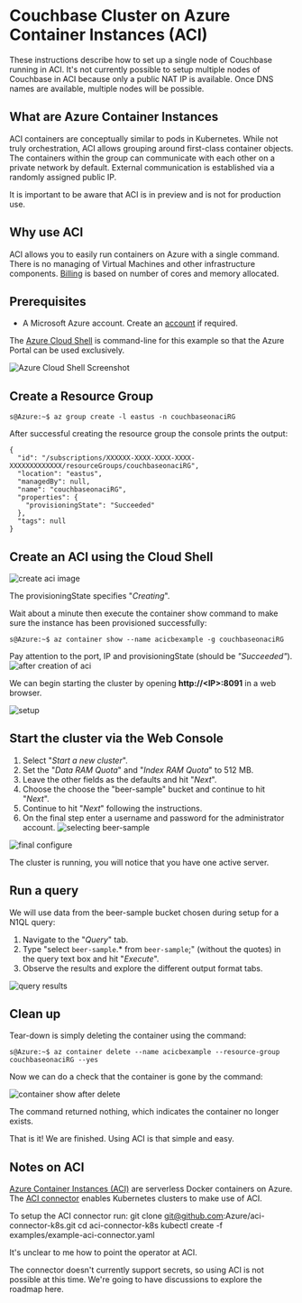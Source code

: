 # Couchbase Cluster on Azure Container Instances (ACI)

These instructions describe how to set up a single node of Couchbase running in ACI.  It's not currently possible to setup multiple nodes of Couchbase in ACI because only a public NAT IP is available.  Once DNS names are available, multiple nodes will be possible.

## What are Azure Container Instances

ACI containers are conceptually similar to pods in Kubernetes.  While not truly orchestration, ACI
allows grouping around first-class container objects. The containers within the group can communicate with each other on a private network by default.  External communication is established via a randomly assigned public IP.

It is important to be aware that ACI is in preview and is not for production use.  

## Why use ACI

ACI allows you to easily run containers on Azure with a single command. There is no managing of Virtual
Machines and other infrastructure components. [Billing](https://azure.microsoft.com/en-us/pricing/details/container-instances/)
is based on number of cores and memory allocated.

## Prerequisites

* A Microsoft Azure account. Create an [account](https://azure.microsoft.com/en-us/free/) if required.

The [Azure Cloud Shell](https://docs.microsoft.com/en-us/azure/cloud-shell/limitations) is command-line for this example so that the Azure Portal can be used exclusively.

![Azure Cloud Shell Screenshot](images/Azure_Cloud_Shell.PNG)

## Create a Resource Group
```
s@Azure:~$ az group create -l eastus -n couchbaseonaciRG
```
After successful creating the resource group the console prints the output:
```
{
  "id": "/subscriptions/XXXXXX-XXXX-XXXX-XXXX-XXXXXXXXXXXXX/resourceGroups/couchbaseonaciRG",
  "location": "eastus",
  "managedBy": null,
  "name": "couchbaseonaciRG",
  "properties": {
    "provisioningState": "Succeeded"
  },
  "tags": null
}
```

## Create an ACI using the Cloud Shell

![create aci image](images/created_ACI_using_command_line_creating_status.PNG)

The provisioningState specifies "*Creating*".

Wait about a minute then execute the container show command to make sure the instance has been provisioned successfully:

```
s@Azure:~$ az container show --name acicbexample -g couchbaseonaciRG
```
Pay attention to the port, IP and provisioningState (should be *"Succeeded"*).
![after creation of aci](images/aci_created__port_ip_status.PNG)

We can begin starting the cluster by opening **http://\<IP\>:8091** in a web browser.

![setup](images/Couchbase_Setup_page.PNG)

## Start the cluster via the Web Console

1. Select "*Start a new cluster*".
2. Set the "*Data RAM Quota*" and "*Index RAM Quota*" to 512 MB.
3. Leave the other fields as the defaults and hit "*Next*".
4. Choose the choose the "beer-sample" bucket and continue to hit "*Next*".
5. Continue to hit "*Next*" following the instructions.
6. On the final step enter a username and password for the administrator account.
![selecting beer-sample](images/pick_beer_sample_bucket.PNG)

![final configure](images/Final_configure_step.PNG)

The cluster is running, you will notice that you have one active server.

## Run a query

We will use data from the beer-sample bucket chosen during setup for a N1QL query:

1. Navigate to the "*Query*" tab.
2. Type "select `beer-sample`.* from `beer-sample`;" (without the quotes) in the query text box and hit "*Execute*".
3. Observe the results and explore the different output format tabs.

![query results](images/Beer_sample_n1ql_query.PNG)

## Clean up
Tear-down is simply deleting the container using the command:

```
s@Azure:~$ az container delete --name acicbexample --resource-group couchbaseonaciRG --yes
```

Now we can do a check that the container is gone by the command:

![container show after delete](images/container_show_after_delete.PNG)

The command returned nothing, which indicates the container no longer exists.

That is it!  We are finished.  Using ACI is that simple and easy.

## Notes on ACI

[Azure Container Instances (ACI)](https://azure.microsoft.com/en-us/blog/announcing-azure-container-instances/) are serverless Docker containers on Azure.  The [ACI connector](https://github.com/Azure/aci-connector-k8s) enables Kubernetes clusters to make use of ACI.

To setup the ACI connector run:
    git clone git@github.com:Azure/aci-connector-k8s.git
    cd aci-connector-k8s
    kubectl create -f examples/example-aci-connector.yaml

It's unclear to me how to point the operator at ACI.

The connector doesn't currently support secrets, so using ACI is not possible at this time.  We're going to have discussions to explore the roadmap here.
